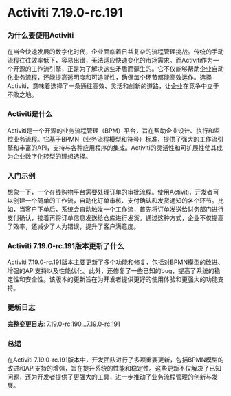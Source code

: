 # Activiti 7.19.0-rc.191
### 为什么要使用Activiti

在当今快速发展的数字化时代，企业面临着日益复杂的流程管理挑战。传统的手动流程往往效率低下，容易出错，无法适应快速变化的市场需求。而Activiti作为一个开源的工作流引擎，正是为了解决这些矛盾而诞生的。它不仅能够帮助企业自动化业务流程，还能提高透明度和可追溯性，确保每个环节都能高效运作。选择Activiti，意味着选择了一条通往高效、灵活和创新的道路，让企业在竞争中立于不败之地。

### Activiti是什么

Activiti是一个开源的业务流程管理（BPM）平台，旨在帮助企业设计、执行和监控业务流程。它基于BPMN（业务流程模型和符号）标准，提供了强大的工作流引擎和丰富的API，支持与各种应用程序的集成。Activiti的灵活性和可扩展性使其成为企业数字化转型的理想选择。

### 入门示例

想象一下，一个在线购物平台需要处理订单的审批流程。使用Activiti，开发者可以创建一个简单的工作流，自动化订单审核、支付确认和发货通知的各个环节。比如，当客户下单后，系统会自动触发一个工作流，首先将订单发送给财务部门进行支付确认，接着再将订单信息发送给仓库进行发货。通过这种方式，企业不仅提高了效率，还减少了人为错误，提升了客户满意度。

### Activiti 7.19.0-rc.191版本更新了什么

Activiti 7.19.0-rc.191版本主要更新了多个功能和修复，包括对BPMN模型的改进、增强的API支持以及性能优化。此外，还修复了一些已知的bug，提高了系统的稳定性和安全性。该版本的更新旨在为开发者提供更好的使用体验和更强大的功能支持。

### 更新日志

**完整变更日志**: [7.19.0-rc.190...7.19.0-rc.191](https://github.com/Activiti/Activiti/compare/7.19.0-rc.190...7.19.0-rc.191)

### 总结

在Activiti 7.19.0-rc.191版本中，开发团队进行了多项重要更新，包括BPMN模型的改进和API支持的增强，旨在提升系统的性能和稳定性。这些更新不仅解决了已知问题，还为开发者提供了更强大的工具，进一步推动了业务流程管理的创新与发展。